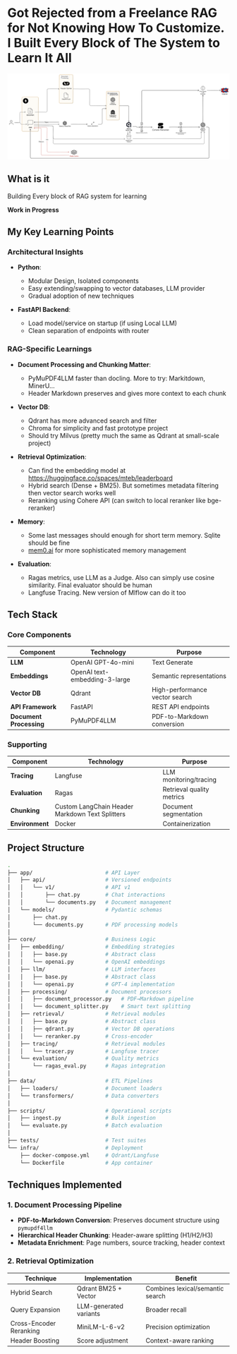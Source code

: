 # Got Rejected from a Freelance RAG for Not Knowing How To Customize. I Built Every Block of The System to Learn It All
![RAG Architecture Diagram](docs/rag_architecture.png)
## What is it

Building Every block of RAG system for learning  



<b>Work in Progress</b>
## My Key Learning Points

### Architectural Insights

- **Python**: 
  - Modular Design, Isolated components
  - Easy extending/swapping to vector databases, LLM provider
  - Gradual adoption of new techniques

- **FastAPI Backend**:
  - Load model/service on startup (if using Local LLM)
  - Clean separation of endpoints with router

### RAG-Specific Learnings
- **Document Processing and Chunking Matter**:
  - PyMuPDF4LLM faster than docling. More to try: Markitdown, MinerU... 
  - Header Markdown preserves and gives more context to each chunk

- **Vector DB**:
    - Qdrant has more advanced search and filter
    - Chroma for simplicity and fast prototype project 
    - Should try Milvus (pretty much the same as Qdrant at small-scale project) 

- **Retrieval Optimization**:
  - Can find the embedding model at https://huggingface.co/spaces/mteb/leaderboard
  - Hybrid search (Dense + BM25). But sometimes metadata filtering then vector search works well
  - Reranking using Cohere API (can switch to local reranker like bge-reranker)

- **Memory**:
  - Some last messages should enough for short term memory. Sqlite should be fine
  - [mem0.ai](https://mem0.ai/) for more sophisticated memory management

- **Evaluation**:
  - Ragas metrics, use LLM as a Judge. Also can simply use cosine similarity. Final evaluator should be human 
  - Langfuse Tracing. New version of Mlflow can do it too


## Tech Stack

### Core Components
| Component | Technology | Purpose |
|-----------|------------|---------|
| **LLM** | OpenAI GPT-4o-mini | Text Generate |
| **Embeddings** | OpenAI text-embedding-3-large | Semantic representations |
| **Vector DB** | Qdrant | High-performance vector search |
| **API Framework** | FastAPI | REST API endpoints |
| **Document Processing** | PyMuPDF4LLM | PDF-to-Markdown conversion |

### Supporting 
| Component | Technology | Purpose |
|-----------|------------|---------|
| **Tracing** | Langfuse | LLM monitoring/tracing |
| **Evaluation** | Ragas | Retrieval quality metrics |
| **Chunking** | Custom LangChain Header Markdown Text Splitters | Document segmentation |
| **Environment** | Docker | Containerization |

## Project Structure

```bash
.
├── app/                       # API Layer
│   ├── api/                   # Versioned endpoints
│   │   └── v1/                # API v1
│   │       ├── chat.py        # Chat interactions
│   │       └── documents.py   # Document management
│   └── models/                # Pydantic schemas
│       ├── chat.py
│       └── documents.py       # PDF processing models
│       
├── core/                      # Business Logic
│   ├── embedding/             # Embedding strategies
│   │   ├── base.py            # Abstract class
│   │   └── openai.py          # OpenAI embeddings
│   ├── llm/                   # LLM interfaces
│   │   ├── base.py            # Abstract class
│   │   └── openai.py          # GPT-4 implementation
│   ├── processing/            # Document processors
│   │   ├── document_processor.py   # PDF→Markdown pipeline
│   │   └── document_splitter.py    # Smart text splitting
│   ├── retrieval/             # Retrieval modules
│   │   ├── base.py            # Abstract class
│   │   ├── qdrant.py          # Vector DB operations
│   │   └── reranker.py        # Cross-encoder
│   ├── tracing/               # Retrieval modules
│   │   └── tracer.py          # Langfuse tracer
│   └── evaluation/            # Quality metrics
│       └── ragas_eval.py      # Ragas integration
│
├── data/                      # ETL Pipelines
│   ├── loaders/               # Document loaders
│   └── transformers/          # Data converters
│
├── scripts/                   # Operational scripts
│   ├── ingest.py              # Bulk ingestion
│   └── evaluate.py            # Batch evaluation
│
├── tests/                     # Test suites
└── infra/                     # Deployment
    ├── docker-compose.yml     # Qdrant/Langfuse
    └── Dockerfile             # App container
```

## Techniques Implemented

### 1. Document Processing Pipeline
- **PDF-to-Markdown Conversion**: Preserves document structure using `pymupdf4llm`
- **Hierarchical Header Chunking**: Header-aware splitting (H1/H2/H3)
- **Metadata Enrichment**: Page numbers, source tracking, header context

### 2. Retrieval Optimization
| Technique | Implementation | Benefit |
|-----------|----------------|---------|
| Hybrid Search | Qdrant BM25 + Vector | Combines lexical/semantic search |
| Query Expansion | LLM-generated variants | Broader recall |
| Cross-Encoder Reranking | MiniLM-L-6-v2 | Precision optimization |
| Header Boosting | Score adjustment | Context-aware ranking |
